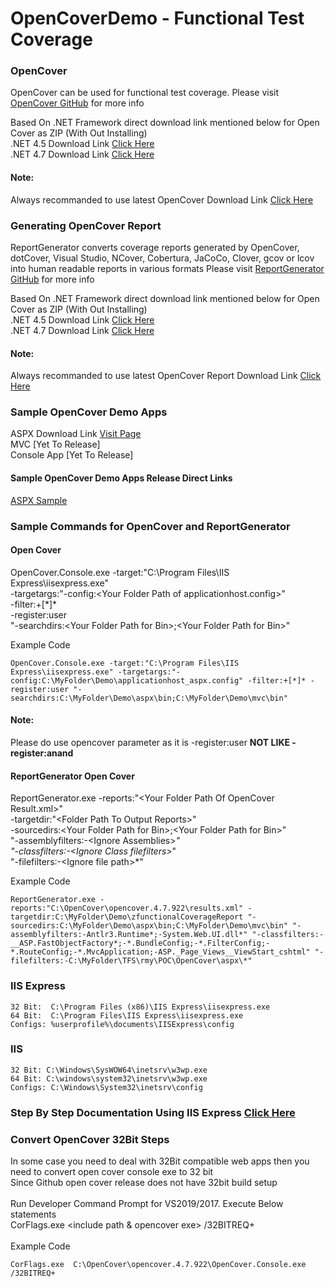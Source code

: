 # OpenCoverDemo - Functional Test Coverage

### OpenCover
OpenCover can be used for functional test coverage. 
Please visit [OpenCover GitHub](https://github.com/OpenCover/opencover) for more info

Based On .NET Framework direct download link mentioned below for Open Cover as ZIP (With Out Installing) \
.NET 4.5 Download Link [Click Here](https://github.com/OpenCover/opencover/releases/download/4.5.3427/opencover.4.5.3427.zip) \
.NET 4.7 Download Link [Click Here](https://github.com/OpenCover/opencover/releases/download/4.7.922/opencover.4.7.922.zip)

#### Note: 
Always recommanded to use latest OpenCover Download Link [Click Here](https://github.com/OpenCover/opencover/releases)

### Generating OpenCover Report
ReportGenerator converts coverage reports generated by OpenCover, dotCover, Visual Studio, NCover, Cobertura, JaCoCo, Clover, gcov or lcov into human readable reports in various formats
Please visit [ReportGenerator GitHub](https://github.com/danielpalme/ReportGenerator) for more info

Based On .NET Framework direct download link mentioned below for Open Cover as ZIP (With Out Installing) \
.NET 4.5 Download Link [Click Here](https://github.com/danielpalme/ReportGenerator/releases/download/v3.1.2.0/ReportGenerator_3.1.2.0.zip) \
.NET 4.7 Download Link [Click Here](https://github.com/danielpalme/ReportGenerator/releases/download/v4.2.5/ReportGenerator_4.2.5.zip)


#### Note: 
Always recommanded to use latest OpenCover Report Download Link [Click Here](https://github.com/danielpalme/ReportGenerator/releases)

### Sample OpenCover Demo Apps

ASPX Download Link [Visit Page](https://github.com/VAapps/OpenCoverDemo/tree/master/ASPXSample) \
MVC [Yet To Release] \
Console App [Yet To Release] 

#### Sample OpenCover Demo Apps Release Direct Links
[ASPX Sample](https://github.com/VAapps/OpenCoverDemo/raw/master/Release/aspx.zip)

### Sample Commands for OpenCover and ReportGenerator

#### Open Cover
OpenCover.Console.exe -target:"C:\Program Files\IIS Express\iisexpress.exe" \
-targetargs:"-config:\<Your Folder Path of applicationhost.config\>" \
-filter:+[\*]* \
-register:user \
"-searchdirs:\<Your Folder Path for Bin\>;\<Your Folder Path for Bin\>"

Example Code
```
OpenCover.Console.exe -target:"C:\Program Files\IIS Express\iisexpress.exe" -targetargs:"-config:C:\MyFolder\Demo\applicationhost_aspx.config" -filter:+[*]* -register:user "-searchdirs:C:\MyFolder\Demo\aspx\bin;C:\MyFolder\Demo\mvc\bin"
```
#### Note: 
Please do use opencover parameter as it is -register:user **NOT LIKE -register:anand**


#### ReportGenerator Open Cover

ReportGenerator.exe 
-reports:"\<Your Folder Path Of OpenCover Result.xml\>" \
-targetdir:"\<Folder Path To Output Reports\>" \
-sourcedirs:\<Your Folder Path for Bin\>;\<Your Folder Path for Bin\>" \
"-assemblyfilters:-\<Ignore Assemblies\>*"  \
"-classfilters:-\<Ignore Class filefilters\>*" \
"-filefilters:-\<Ignore file path\>*"

Example Code
```
ReportGenerator.exe -reports:"C:\OpenCover\opencover.4.7.922\results.xml" -targetdir:C:\MyFolder\Demo\zfunctionalCoverageReport "-sourcedirs:C:\MyFolder\Demo\aspx\bin;C:\MyFolder\Demo\mvc\bin" "-assemblyfilters:-Antlr3.Runtime*;-System.Web.UI.dll*" "-classfilters:-__ASP.FastObjectFactory*;-*.BundleConfig;-*.FilterConfig;-*.RouteConfig;-*.MvcApplication;-ASP._Page_Views__ViewStart_cshtml" "-filefilters:-C:\MyFolder\TFS\rmy\POC\OpenCover\aspx\*"
```
### IIS Express
```
32 Bit:	 C:\Program Files (x86)\IIS Express\iisexpress.exe
64 Bit:  C:\Program Files\IIS Express\iisexpress.exe
Configs: %userprofile%\documents\IISExpress\config
```
### IIS
```
32 Bit: C:\Windows\SysWOW64\inetsrv\w3wp.exe
64 Bit:	C:\windows\system32\inetsrv\w3wp.exe
Configs: C:\Windows\System32\inetsrv\config
```
### Step By Step Documentation Using IIS Express [Click Here](https://github.com/VAapps/OpenCoverDemo/blob/master/Docs/Step%20By%20Step.docx?raw=true)

### Convert OpenCover 32Bit Steps
In some case you need to deal with 32Bit compatible web apps then you need to convert open cover console exe to 32 bit \
Since Github open cover release does not have 32bit build setup \
 \
Run Developer Command Prompt for VS2019/2017. Execute Below statements \
CorFlags.exe <include path & opencover exe> /32BITREQ+ \
 \
Example Code
```
CorFlags.exe  C:\OpenCover\opencover.4.7.922\OpenCover.Console.exe  /32BITREQ+
```


